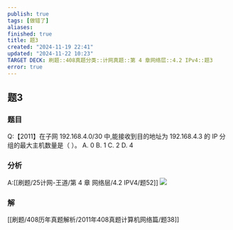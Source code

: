 ```yaml
---
publish: true
tags: [做错了]
aliases: 
finished: true
title: 题3
created: "2024-11-19 22:41"
updated: "2024-11-22 10:23"
TARGET DECK: 刷题::408真题分类::计网真题::第 4 章网络层::4.2 IPv4::题3
error: true
---
```

## 题3
### 题目
Q:【2011】在子网 192.168.4.0/30 中,能接收到目的地址为 192.168.4.3 的 IP 分组的最大主机数量是（ ）。 
A. 0 
B. 1 
C. 2 
D. 4
### 分析
A:[[刷题/25计网-王道/第 4 章 网络层/4.2 IPV4/题52]]
![](https://img.hwenyi.tech/202411221822405.webp)
### 解
[[刷题/408历年真题解析/2011年408真题计算机网络篇/题38]]
